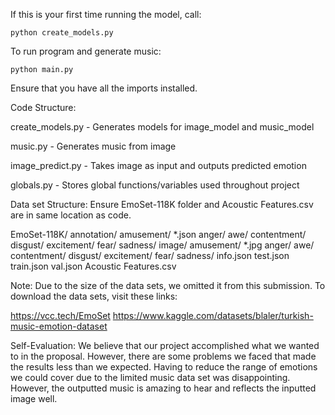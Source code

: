 If this is your first time running the model, call:

    python create_models.py

To run program and generate music:

    python main.py

Ensure that you have all the imports installed.

Code Structure:

create_models.py
    - Generates models for image_model and music_model

music.py
    - Generates music from image

image_predict.py
    - Takes image as input and outputs predicted emotion

globals.py
    - Stores global functions/variables used throughout project

Data set Structure:
Ensure EmoSet-118K folder and Acoustic Features.csv are in same location as code.

EmoSet-118K/
    annotation/
        amusement/
            *.json
        anger/
        awe/
        contentment/
        disgust/
        excitement/
        fear/
        sadness/
    image/
        amusement/
            *.jpg
        anger/
        awe/
        contentment/
        disgust/
        excitement/
        fear/
        sadness/
    info.json
    test.json
    train.json
    val.json
Acoustic Features.csv

Note: Due to the size of the data sets, we omitted it from this submission. To download the data sets, visit these links:

https://vcc.tech/EmoSet
https://www.kaggle.com/datasets/blaler/turkish-music-emotion-dataset

Self-Evaluation:
We believe that our project accomplished what we wanted to in the proposal. However, there are some problems we faced that made the results less than we expected. Having to reduce the range of emotions we could cover due to the limited music data set was disappointing. However, the outputted music is amazing to hear and reflects the inputted image well.

